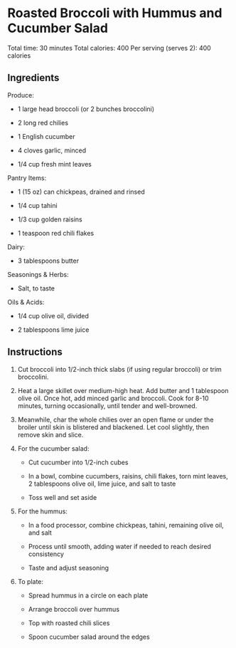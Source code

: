 # **Roasted Broccoli with Hummus and Cucumber Salad**

Total time: 30 minutes Total calories: 400 Per serving (serves 2): 400
calories

## **Ingredients**

Produce:

-   1 large head broccoli (or 2 bunches broccolini)

-   2 long red chilies

-   1 English cucumber

-   4 cloves garlic, minced

-   1/4 cup fresh mint leaves

Pantry Items:

-   1 (15 oz) can chickpeas, drained and rinsed

-   1/4 cup tahini

-   1/3 cup golden raisins

-   1 teaspoon red chili flakes

Dairy:

-   3 tablespoons butter

Seasonings & Herbs:

-   Salt, to taste

Oils & Acids:

-   1/4 cup olive oil, divided

-   2 tablespoons lime juice

## **Instructions**

1.  Cut broccoli into 1/2-inch thick slabs (if using regular broccoli)
    or trim broccolini.

2.  Heat a large skillet over medium-high heat. Add butter and 1
    tablespoon olive oil. Once hot, add minced garlic and broccoli. Cook
    for 8-10 minutes, turning occasionally, until tender and
    well-browned.

3.  Meanwhile, char the whole chilies over an open flame or under the
    broiler until skin is blistered and blackened. Let cool slightly,
    then remove skin and slice.

4.  For the cucumber salad:

    -   Cut cucumber into 1/2-inch cubes

    -   In a bowl, combine cucumbers, raisins, chili flakes, torn mint
        leaves, 2 tablespoons olive oil, lime juice, and salt to taste

    -   Toss well and set aside

5.  For the hummus:

    -   In a food processor, combine chickpeas, tahini, remaining olive
        oil, and salt

    -   Process until smooth, adding water if needed to reach desired
        consistency

    -   Taste and adjust seasoning

6.  To plate:

    -   Spread hummus in a circle on each plate

    -   Arrange broccoli over hummus

    -   Top with roasted chili slices

    -   Spoon cucumber salad around the edges
